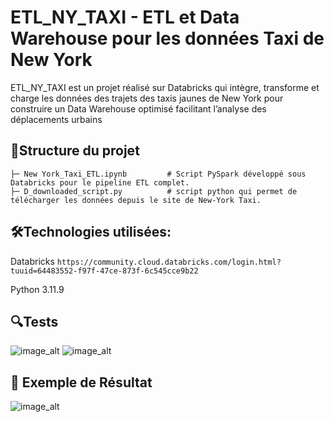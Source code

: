 # ETL_NY_TAXI - ETL et Data Warehouse pour les données Taxi de New York

ETL_NY_TAXI est un projet réalisé sur Databricks qui intègre, transforme et charge les données des trajets des taxis jaunes de New York pour construire un Data Warehouse optimisé facilitant l’analyse des déplacements urbains


## 📂Structure du projet
```ETL_NY_TAXI/
├─ New York_Taxi_ETL.ipynb         # Script PySpark développé sous Databricks pour le pipeline ETL complet.
├─ D_downloaded_script.py          # script python qui permet de télécharger les données depuis le site de New-York Taxi.
```


## 🛠️Technologies utilisées:
 Databricks 
```https://community.cloud.databricks.com/login.html?tuuid=64483552-f97f-47ce-873f-6c545cce9b22```

Python 3.11.9



## 🔍Tests
![image_alt](https://github.com/dj536/ETL_NY_TAXI/blob/main/images/etl1.jpg)
![image_alt](https://github.com/dj536/ETL_NY_TAXI/blob/main/images/etl2.jpg)
 


## 🧪 Exemple de Résultat
![image_alt](https://github.com/dj536/ETL_NY_TAXI/blob/main/images/etl3.png)
